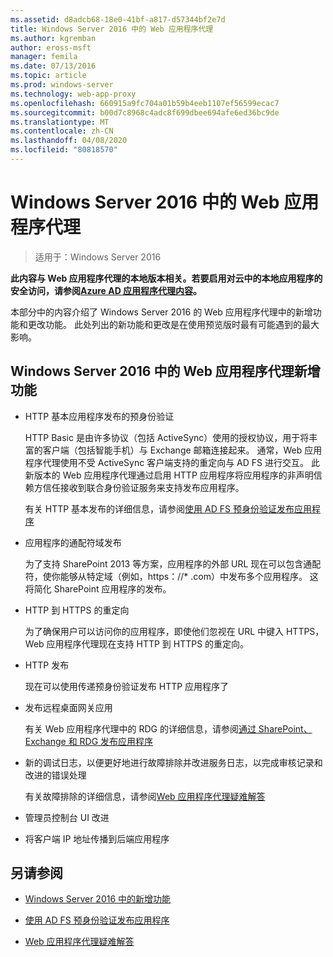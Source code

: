 ```yaml
---
ms.assetid: d8adcb68-18e0-41bf-a817-d57344bf2e7d
title: Windows Server 2016 中的 Web 应用程序代理
ms.author: kgremban
author: eross-msft
manager: femila
ms.date: 07/13/2016
ms.topic: article
ms.prod: windows-server
ms.technology: web-app-proxy
ms.openlocfilehash: 660915a9fc704a01b59b4eeb1107ef56599ecac7
ms.sourcegitcommit: b00d7c8968c4adc8f699dbee694afe6ed36bc9de
ms.translationtype: MT
ms.contentlocale: zh-CN
ms.lasthandoff: 04/08/2020
ms.locfileid: "80818570"
---
```

# <a name="web-application-proxy-in-windows-server-2016"></a>Windows Server 2016 中的 Web 应用程序代理

>适用于：Windows Server 2016

**此内容与 Web 应用程序代理的本地版本相关。若要启用对云中的本地应用程序的安全访问，请参阅[Azure AD 应用程序代理内容](https://azure.microsoft.com/documentation/articles/active-directory-application-proxy-get-started/)。**  
  
本部分中的内容介绍了 Windows Server 2016 的 Web 应用程序代理中的新增功能和更改功能。 此处列出的新功能和更改是在使用预览版时最有可能遇到的最大影响。  
  
## <a name="web-application-proxy-new-features-in-windows-server-2016"></a>Windows Server 2016 中的 Web 应用程序代理新增功能
  
- HTTP 基本应用程序发布的预身份验证  
  
  HTTP Basic 是由许多协议（包括 ActiveSync）使用的授权协议，用于将丰富的客户端（包括智能手机）与 Exchange 邮箱连接起来。 通常，Web 应用程序代理使用不受 ActiveSync 客户端支持的重定向与 AD FS 进行交互。 此新版本的 Web 应用程序代理通过启用 HTTP 应用程序将应用程序的非声明信赖方信任接收到联合身份验证服务来支持发布应用程序。  
  
  有关 HTTP 基本发布的详细信息，请参阅[使用 AD FS 预身份验证发布应用程序](Publishing-Applications-using-AD-FS-Preauthentication.md#publish-an-application-that-uses-http-basic)  
  
- 应用程序的通配符域发布  
  
  为了支持 SharePoint 2013 等方案，应用程序的外部 URL 现在可以包含通配符，使你能够从特定域（例如，https：//* .com）中发布多个应用程序。 这将简化 SharePoint 应用程序的发布。  
  
- HTTP 到 HTTPS 的重定向  
  
  为了确保用户可以访问你的应用程序，即使他们忽视在 URL 中键入 HTTPS，Web 应用程序代理现在支持 HTTP 到 HTTPS 的重定向。  
  
- HTTP 发布  
  
  现在可以使用传递预身份验证发布 HTTP 应用程序了  
  
- 发布远程桌面网关应用  
  
  有关 Web 应用程序代理中的 RDG 的详细信息，请参阅[通过 SharePoint、Exchange 和 RDG 发布应用程序](../web-application-proxy/Publishing-Applications-with-SharePoint,-Exchange-and-RDG.md)  
  
- 新的调试日志，以便更好地进行故障排除并改进服务日志，以完成审核记录和改进的错误处理  
  
  有关故障排除的详细信息，请参阅[Web 应用程序代理疑难解答](https://technet.microsoft.com/library/dn770156.aspx)  
  
- 管理员控制台 UI 改进  
  
- 将客户端 IP 地址传播到后端应用程序  
  
## <a name="see-also"></a>另请参阅  
  
-   [Windows Server 2016 中的新增功能](https://technet.microsoft.com/library/dn765472.aspx)  
  
-   [使用 AD FS 预身份验证发布应用程序](../web-application-proxy/Publishing-Applications-using-AD-FS-Preauthentication.md)  
  
-   [Web 应用程序代理疑难解答](https://technet.microsoft.com/library/dn770156.aspx)  
  


